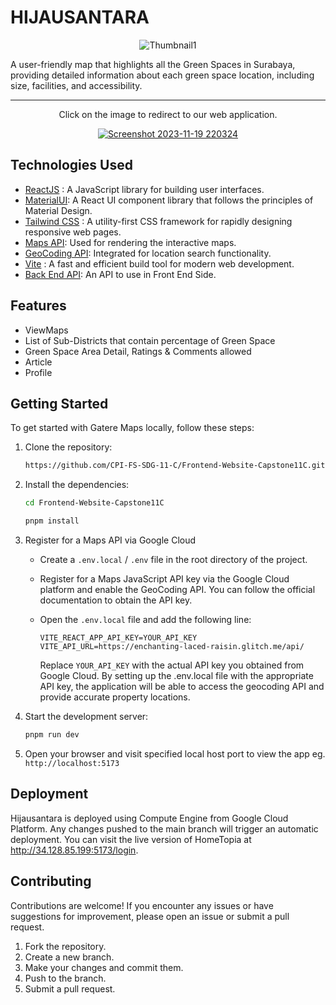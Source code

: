 # HIJAUSANTARA

<div align="center">

   ![Thumbnail1](https://github.com/CPI-FS-SDG-11-C/Frontend-Website-Capstone11C/assets/67674667/596009e1-fb2f-4de4-90bc-a1cd9e0bbdb8)
   
</div>

A user-friendly map that highlights all the Green Spaces in Surabaya, providing detailed information about each green space location, including size, facilities, and accessibility.

---

<div align="center">
   <p>Click on the image to redirect to our web application.</p>
   <a href="http://34.128.85.199:5173/login">

![Screenshot 2023-11-19 220324](https://github.com/CPI-FS-SDG-11-C/Frontend-Website-Capstone11C/assets/67674667/aef52959-d418-4c1d-94df-c49c27a8f2d5)

      
   </a>
</div>

## Technologies Used

- [ReactJS](https://react.dev/) : A JavaScript library for building user interfaces.
- [MaterialUI](https://mui.com/): A React UI component library that follows the principles of Material Design.
- [Tailwind CSS](https://tailwindcss.com/) : A utility-first CSS framework for rapidly designing responsive web pages.
- [Maps API](https://developers.google.com/maps/documentation/javascript): Used for rendering the interactive maps.
- [GeoCoding API](https://developers.google.com/maps/documentation/geocoding): Integrated for location search functionality.
- [Vite](https://vitejs.dev/) : A fast and efficient build tool for modern web development.
- [Back End API](https://enchanting-laced-raisin.glitch.me/api/): An API to use in Front End Side.

## Features

- ViewMaps
- List of Sub-Districts that contain percentage of Green Space
- Green Space Area Detail, Ratings & Comments allowed
- Article
- Profile
  
## Getting Started

To get started with Gatere Maps locally, follow these steps:

1. Clone the repository:
   ```bash
   https://github.com/CPI-FS-SDG-11-C/Frontend-Website-Capstone11C.git
   ```
2. Install the dependencies:
   ```bash
   cd Frontend-Website-Capstone11C
   ```
   ```bash
   pnpm install
   ```
3. Register for a Maps API via Google Cloud

   - Create a `.env.local` / `.env` file in the root directory of the project.
   - Register for a Maps JavaScript API key via the Google Cloud platform and enable the GeoCoding API. You can follow the official documentation to obtain the API key.
   - Open the `.env.local` file and add the following line:

     ```env
     VITE_REACT_APP_API_KEY=YOUR_API_KEY
     VITE_API_URL=https://enchanting-laced-raisin.glitch.me/api/
     ```

     Replace `YOUR_API_KEY` with the actual API key you obtained from Google Cloud. By setting up the .env.local file with the appropriate API key, the application will be able to access the geocoding API and provide accurate property locations.

4. Start the development server:

   ```javascript
   pnpm run dev
   ```

5. Open your browser and visit specified local host port to view the app eg. `http://localhost:5173`

## Deployment

Hijausantara is deployed using Compute Engine from Google Cloud Platform. Any changes pushed to the main branch will trigger an automatic deployment.
You can visit the live version of HomeTopia at http://34.128.85.199:5173/login.

## Contributing

Contributions are welcome! If you encounter any issues or have suggestions for improvement, please open an issue or submit a pull request.

1. Fork the repository.
2. Create a new branch.
3. Make your changes and commit them.
4. Push to the branch.
5. Submit a pull request.
